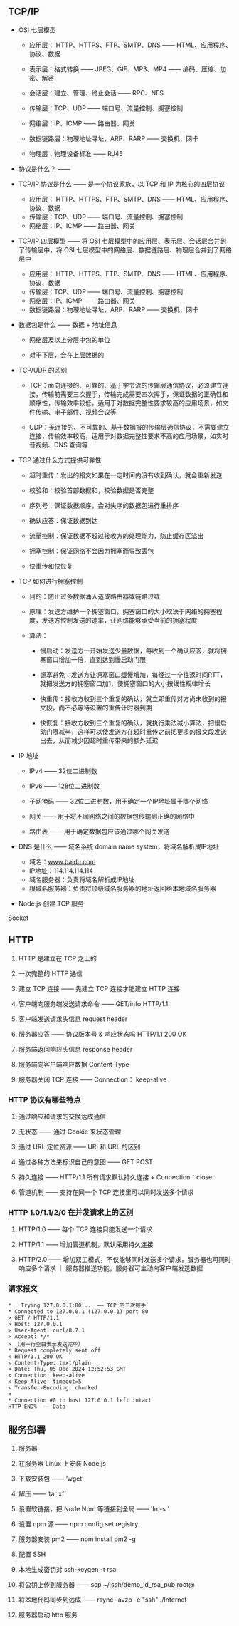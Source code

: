 ## TCP/IP

- OSI 七层模型

  - 应用层： HTTP、HTTPS、FTP、SMTP、DNS —— HTML、应用程序、协议、数据

  - 表示层：格式转换 —— JPEG、GIF、MP3、MP4 —— 编码、压缩、加密、解密

  - 会话层：建立、管理、终止会话 —— RPC、NFS

  - 传输层：TCP、UDP —— 端口号、流量控制、拥塞控制

  - 网络层：IP、ICMP —— 路由器、网关

  - 数据链路层：物理地址寻址，ARP、RARP —— 交换机、网卡

  - 物理层：物理设备标准 —— RJ45

- 协议是什么？ ——

- TCP/IP 协议是什么 —— 是一个协议家族，以 TCP 和 IP 为核心的四层协议

  - 应用层： HTTP、HTTPS、FTP、SMTP、DNS —— HTML、应用程序、协议、数据
  - 传输层：TCP、UDP —— 端口号、流量控制、拥塞控制
  - 网络层：IP、ICMP —— 路由器、网关

- TCP/IP 四层模型 —— 将 OSI 七层模型中的应用层、表示层、会话层合并到了传输层中，将 OSI 七层模型中的网络层、数据链路层、物理层合并到了网络层中

  - 应用层： HTTP、HTTPS、FTP、SMTP、DNS —— HTML、应用程序、协议、数据
  - 传输层：TCP、UDP —— 端口号、流量控制、拥塞控制
  - 网络层：IP、ICMP —— 路由器、网关
  - 数据链路层：物理地址寻址，ARP、RARP —— 交换机、网卡

- 数据包是什么 —— 数据 + 地址信息

  - 网络层及以上分层中包的单位

  - 对于下层，会在上层数据的

- TCP/UDP 的区别

  - TCP：面向连接的、可靠的、基于字节流的传输层通信协议，必须建立连接，传输前需要三次握手，传输完成需要四次挥手，保证数据的正确性和顺序性，传输效率较低，适用于对数据完整性要求较高的应用场景，如文件传输、电子邮件、视频会议等

  - UDP：无连接的、不可靠的、基于数据报的传输层通信协议，不需要建立连接，传输效率较高，适用于对数据完整性要求不高的应用场景，如实时音视频、DNS 查询等

- TCP 通过什么方式提供可靠性

  - 超时重传：发出的报文如果在一定时间内没有收到确认，就会重新发送

  - 校验和：校验首部数据和，校验数据是否完整

  - 序列号：保证数据顺序，会对失序的数据包进行重排序

  - 确认应答：保证数据到达

  - 流量控制：保证数据不超过接收方的处理能力，防止缓存区溢出

  - 拥塞控制：保证网络不会因为拥塞而导致丢包

  - 快重传和快恢复

- TCP 如何进行拥塞控制

  - 目的：防止过多数据涌入造成路由器或链路过载

  - 原理：发送方维护一个拥塞窗口，拥塞窗口的大小取决于网络的拥塞程度，发送方控制发送的速率，让网络能够承受当前的拥塞程度

  - 算法：

    - 慢启动：发送方一开始发送少量数据，每收到一个确认应答，就将拥塞窗口增加一倍，直到达到慢启动门限

    - 拥塞避免：发送方让拥塞窗口缓慢增加，每经过一个往返时间RTT，就把发送方的拥塞窗口加1，使拥塞窗口的大小按线性规律增长

    - 快重传：接收方收到三个重复的确认，就立即重传对方尚未收到的报文段，而不必等待设置的重传计时器到期

    - 快恢复：接收方收到三个重复的确认，就执行乘法减小算法，把慢启动门限减半，这样可以使发送方在超时重传之前把更多的报文段发送出去，从而减少因超时重传带来的额外延迟


- IP 地址

  - IPv4 —— 32位二进制数

  - IPv6 —— 128位二进制数
  - 子网掩码 —— 32位二进制数，用于确定一个IP地址属于哪个网络
  - 网关 —— 用于将不同网络之间的数据包传输到正确的网络中
  - 路由表 —— 用于确定数据包应该通过哪个网关发送

- DNS 是什么 —— 域名系统 domain name system，将域名解析成IP地址
  - 域名：www.baidu.com
  - IP地址：114.114.114.114
  - 域名服务器：负责将域名解析成IP地址
  - 根域名服务器：负责将顶级域名服务器的地址返回给本地域名服务器

- Node.js 创建 TCP 服务

Socket  

## HTTP

1. HTTP 是建立在 TCP 之上的

2. 一次完整的 HTTP 通信

  1. 建立 TCP 连接 —— 先建立 TCP 连接才能建立 HTTP 连接

  2. 客户端向服务端发送请求命令 —— GET/info HTTP/1.1

  3. 客户端发送请求头信息 request header

  4. 服务器应答 —— 协议版本号 & 响应状态吗 HTTP/1.1 200 OK

  5. 服务端返回响应头信息 response header

  6. 服务端向客户端响应数据 Content-Type

  7. 服务器关闭 TCP 连接 —— Connection： keep-alive

### HTTP 协议有哪些特点

1. 通过响应和请求的交换达成通信

2. 无状态 —— 通过 Cookie 来状态管理

3. 通过 URL 定位资源 —— URI 和 URL 的区别

4. 通过各种方法来标识自己的意图 —— GET POST 

5. 持久连接 —— HTTP/1.1 所有请求默认持久连接 + Connection：close

6. 管道机制 —— 支持在同一个 TCP 连接里可以同时发送多个请求

### HTTP 1.0/1.1/2/0 在并发请求上的区别

1. HTTP/1.0  —— 每个 TCP 连接只能发送一个请求

2. HTTP/1.1  —— 增加管道机制，默认采用持久连接

3. HTTP/2.0  —— 增加双工模式，不仅能够同时发送多个请求，服务器也可同时响应多个请求 ｜ 服务器推送功能，服务器可主动向客户端发送数据

### 请求报文

```
*   Trying 127.0.0.1:80...  —— TCP 的三次握手
* Connected to 127.0.0.1 (127.0.0.1) port 80
> GET / HTTP/1.1
> Host: 127.0.0.1
> User-Agent: curl/8.7.1
> Accept: */*
> （用一行空白表示发送完毕）
* Request completely sent off
< HTTP/1.1 200 OK
< Content-Type: text/plain
< Date: Thu, 05 Dec 2024 12:52:53 GMT
< Connection: keep-alive
< Keep-Alive: timeout=5
< Transfer-Encoding: chunked
< 
* Connection #0 to host 127.0.0.1 left intact
HTTP END%  —— Data
```

## 服务部署

1. 服务器

2. 在服务器 Linux 上安装 Node.js

  1. 下载安装包 —— ‘wget’

  2. 解压 —— ‘tar xf’

3. 设置软链接，把 Node Npm 等链接到全局 —— 'ln -s '

4. 设置 npm 源 —— npm config set registry

5. 服务器安装 pm2 —— npm install pm2 -g

6. 配置 SSH

  1. 本地生成密钥对 ssh-keygen -t rsa

  2. 将公钥上传到服务器 —— scp ~/.ssh/demo_id_rsa_pub root@

7. 将本地代码同步到远成 —— rsync -avzp -e "ssh" ./Internet 

8. 服务器启动 http 服务